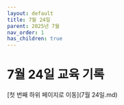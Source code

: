 ```yaml
---
layout: default
title: 7월 24일
parent: 2025년 7월
nav_order: 1
has_children: true
---
```


# 7월 24일 교육 기록
[첫 번째 하위 페이지로 이동](7월 24일.md)